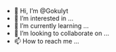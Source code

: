- 👋 Hi, I’m @Gokulyt
- 👀 I’m interested in ...
- 🌱 I’m currently learning ...
- 💞️ I’m looking to collaborate on ...
- 📫 How to reach me ...

<!---
Gokulyt/Gokulyt is a ✨ special ✨ repository because its `README.md` (this file) appears on your GitHub profile.
You can click the Preview link to take a look at your changes.
--->
